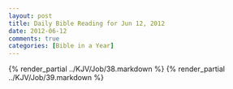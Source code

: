 ```yaml
---
layout: post
title: Daily Bible Reading for Jun 12, 2012
date: 2012-06-12
comments: true
categories: [Bible in a Year]
---
```

{% render_partial ../KJV/Job/38.markdown %}
{% render_partial ../KJV/Job/39.markdown %}
